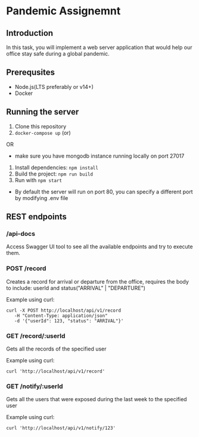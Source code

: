 # Pandemic Assignemnt

## Introduction

In this task, you will implement a web server application that would help our office stay safe during a
global pandemic.

## Prerequsites

- Node.js(LTS preferably or v14+)
- Docker

## Running the server

1. Clone this repository
2. `docker-compose up` (or)

OR
* make sure you have mongodb instance running locally on port 27017
1. Install dependencies: `npm install`
2. Build the project: `npm run build`
3. Run with `npm start`

- By default the server will run on port 80, you can specify a different port by modifying .env file
## REST endpoints

### /api-docs

Access Swagger UI tool to see all the available endpoints and try to execute them.

### POST /record

Creates a record for arrival or departure from the office, requires the body to include: userId and status("ARRIVAL" | "DEPARTURE")

Example using curl:

```
curl -X POST http://localhost/api/v1/record
   -H "Content-Type: application/json"
   -d '{"userId": 123, "status": "ARRIVAL"}'
```

### GET /record/:userId

Gets all the records of the specified user

Example using curl:

```
curl 'http://localhost/api/v1/record'
```

### GET /notify/:userId

Gets all the users that were exposed during the last week to the specified user

Example using curl:

```
curl 'http://localhost/api/v1/notify/123'
```
